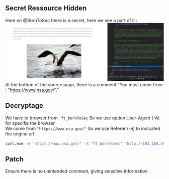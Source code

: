 ## Secret Ressource Hidden

Here on @BornToSec there is a secret, here we see a part of it : 
![image](./Ressources/secretTxt.png)
At the bottom of the source page, there is a comment "You must come from : "https://www.nsa.gov/"."

## Decryptage

We have to browser from ``` ft_bornToSec```
So we use option User-Agent (-A) for specifie the browser    
We come from ```"https://www.nsa.gov/"```
So we use Referer (-e) to indicated the origine url 

 ```bash
 curl.exe -e "https://www.nsa.gov/" -A "ft_bornToSec" "http://192.168.56.101/?page=b7e44c7a40c5f80139f0a50f3650fb2bd8d00b0d24667c4c2ca32c88e13b758f" > test.txt
 ```

 ## Patch

 Ensure there is no unintended comment, giving sensitive information